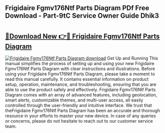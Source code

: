 ## Frigidaire Fgmv176Ntf Parts Diagram PDf Free Download - Part-9tC Service Owner Guide Dhik3

# <h2><a href="http://dfhk45n.blite.top/?on=Frigidaire+Fgmv176Ntf+Parts+Diagram">🔗Download New 👉🔴 Frigidaire Fgmv176Ntf Parts Diagram</a></h2>

[![Frigidaire Fgmv176Ntf Parts Diagram download](https://i.imgur.com/lujVjoI.png)](http://dfhk45n.blite.top/?on=Frigidaire+Fgmv176Ntf+Parts+Diagram)
Get Up and Running This manual simplifies the process of setting up and using your new Frigidaire Fgmv176Ntf Parts Diagram with clear instructions and illustrations. Before using your Frigidaire Fgmv176Ntf Parts Diagram, please take a moment to read this manual carefully. It contains essential information on product setup, operation, maintenance, and troubleshooting, ensuring that you are able to use the product safely and effectively. Frigidaire Fgmv176Ntf Parts Diagram comes with an array of advanced features, including geolocation, smart alerts, customizable themes, and multi-user access, all easily controlled through the user-friendly and intuitive interface. We trust that theFrigidaire Fgmv176Ntf Parts Diagram has been an accurate and thorough resource in your efforts to master your new device. In case of any queries or concerns, please do not hesitate to reach out to our customer service team.
